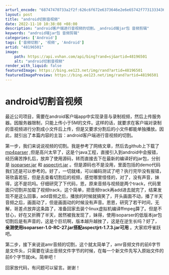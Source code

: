 ```yaml
---
arturl_encode: "68747470733a2f2f:626c6f672e6373646e2e6e65742f7731333436353631323335:2f61727469636c652f64657461696c732f3438313936353031"
layout: post
title: "android切割音视频"
date: 2022-11-10 10:38:08 +08:00
description: "android客户端进行音视频的切割。_android端jar包 音频剪辑"
keywords: "android端jar包 音频剪辑"
categories: ['Android']
tags: ['音频切割', '视频', 'Android']
artid: "48196501"
image:
    path: https://api.vvhan.com/api/bing?rand=sj&artid=48196501
    alt: "android切割音视频"
render_with_liquid: false
featuredImage: https://bing.ee123.net/img/rand?artid=48196501
featuredImagePreview: https://bing.ee123.net/img/rand?artid=48196501
---
```


# android切割音视频

最近公司项目，需要在android客户端app中实现录音与录制视频，然后上传服务器。因服务器限制，只能上传小于5M的文件。这样的话，就要求在客户端对录制的音视频进行分割成小文件后上传，但是又要求分割后的小文件都能单独播放。因此，就引出了本篇内容的主旨：android客户端进行音视频的切割。

第一步，我们来说说视频的切割。我是参考了网络文章，然后去github上下载了
[mp4parser](https://github.com/sannies/mp4parser%20%20mp4parser)
,但是高兴太早了，这是个java工程，直接引入到android中会报错，经历痛苦挣扎后，放弃了使用源码，转而直接去下在最新的编译好的jar包，分别是
[isoparser.jar](http://repo1.maven.org/maven2/com/googlecode/mp4parser/isoparser/%20%20%20%20%20isoparser)
和
[aspectjrt.jar](http://repo1.maven.org/maven2/org/aspectj/aspectjrt/%20%20%20%20aspectjrt)
。但是源码也不是没用，里面包括的demo代码我们还是可以参考的。好了，一切就绪，可以编码测试了吧？执行完毕没有报错，哥欣喜若狂，但是去查看切割后的视频，感觉哪里怪怪的，对了，没有声音，妹得，这不是坑吗。仔细研究了下代码，恩，原来音频与视频是两个track，代码里面只切割并加载了视频track，这个简单，把音频track再add进去就完了，结果发现不是这么回事，add音频之后，播放的时候就搞笑了，开头画面不动，播了半天音频之后，画面动了，但是画面动的时候没有声音。恩恩，研究了若干时间，无解，哥差点放弃这条路了，准备回家去装个linux虚拟机编译ffmpeg算了。但是不甘心，好在又折腾了半天，居然被我发现了，妹得，使用isoparser的低版本jar包切割后是有声音的，这是个巨坑啊，版本越升越挫了，这是在逆生长吗？好了，
**亲测使用isoparser-1.0-RC-27.jar搭配aspectjrt-1.7.3.jar可用**
。大家欢呼雀跃吧。
  
第二步，接下来说说amr音频的切割，这个就太简单了，amr音频文件的前6字节是文件头，只需要在读出音频文件字节的时候，在每一个新文件先写入原始文件的前6个字节就ok。简单吧！
  
回家放代码，有问题可以留言。谢谢！